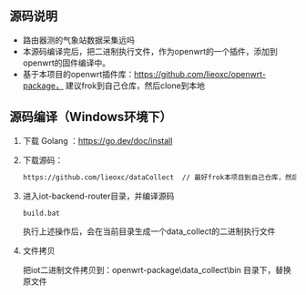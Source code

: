 ## 源码说明
* 路由器测的气象站数据采集远吗
* 本源码编译完后，把二进制执行文件，作为openwrt的一个插件，添加到openwrt的固件编译中。
* 基于本项目的openwrt插件库：https://github.com/lieoxc/openwrt-package， 建议frok到自己仓库，然后clone到本地
## 源码编译（Windows环境下）

1. 下载 Golang ：https://go.dev/doc/install
2. 下载源码：
   
    ```bash
    https://github.com/lieoxc/dataCollect  // 最好frok本项目到自己仓库，然后把链接修改为自己仓库的链接
    ```
2. 进入iot-backend-router目录，并编译源码

    ```bash
    build.bat
    ```
    执行上述操作后，会在当前目录生成一个data_collect的二进制执行文件
3. 文件拷贝
  
    把iot二进制文件拷贝到：openwrt-package\data_collect\bin 目录下，替换原文件
